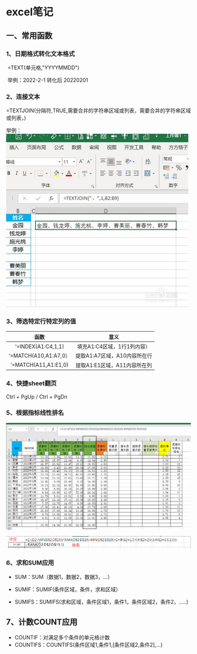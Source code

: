 # excel笔记

## 一、常用函数

### 1、日期格式转化文本格式

​	=TEXT(单元格,"YYYYMMDD") 

​	举例：2022-2-1 转化后 20220201

### 2、连接文本

=TEXTJOIN(分隔符,TRUE,需要合并的字符串区域或列表，需要合并的字符串区域或列表，)

举例：![Excel新增函数TEXTJOIN的简单用法](imge/excel笔记.assets/d400248ca608a50f72a9613810cec7f88b77ffe9.jpg)

### 3、筛选特定行特定列的值

|         函数          |             意义             |
| :-------------------: | :--------------------------: |
|  ‘=INDEX(A1:C4,1,1)   | 填充A1:C4区域，1行1列内容）  |
| ‘=MATCH(A10,A1:A7,0） | 提取A1:A7区域，A10内容所在行 |
| ’=MATCH(A11,A1:E1,0)  | 提取A1:E1区域，A11内容所在列 |

### 4、快捷sheet翻页

Ctrl + PgUp / Ctrl + PgDn

### 5、根据指标线性排名

![image-20230417182050087](imge/excel笔记.assets/image-20230417182050087.png)

![image-20230417183521185](imge/excel笔记.assets/image-20230417183521185.png)

### 6、求和SUM应用

- SUM：SUM（数据1，数据2，数据3，...）

- SUMIF：SUMIF(条件区域，条件，求和区域）

- SUMIFS：SUMIFS(求和区域，条件区域1，条件1，条件区域2，条件2，.....)

## 7、计数COUNT应用

- COUNTIF：对满足多个条件的单元格计数
- COUNTIFS：COUNTIFS(条件区域1,条件1,[条件区域2,条件2],…)